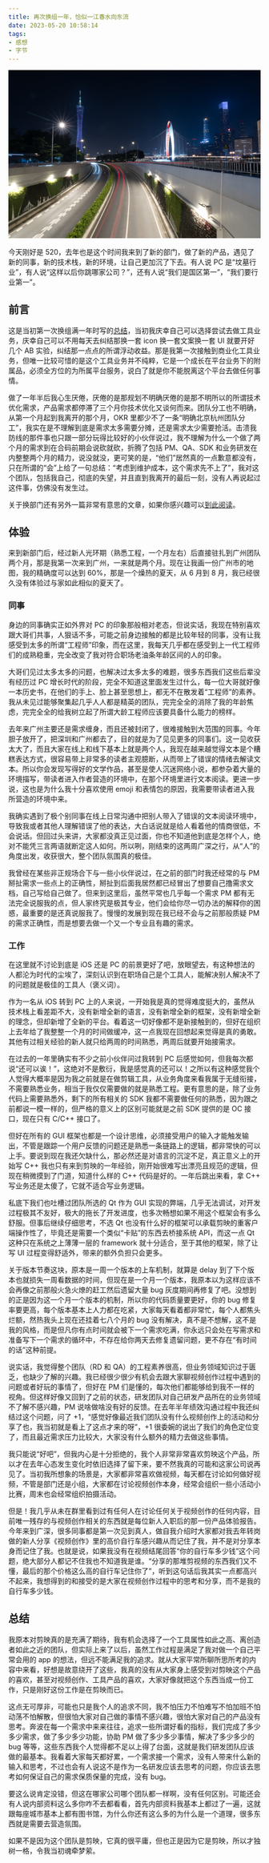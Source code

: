 ```yaml
---
title: 再次换组一年，恰似一江春水向东流
date: 2023-05-20 10:58:14
tags:
- 感想
- 字节
---
```


![](../images/2023/talk/0.jpg)

今天刚好是 520，去年也是这个时间我来到了新的部门，做了新的产品，遇见了新的同事，新的技术栈，新的环境，让自己更加沉了下去。有人说 PC 是“坟墓行业”，有人说“这样以后你跳哪家公司？”，还有人说“我们是国区第一”，“我们要行业第一”。

## 前言
这是当初第一次换组满一年时写的[总结](http://pjhubs.com/2021/10/30/talk07/)，当初我庆幸自己可以选择尝试去做工具业务，庆幸自己可以不用每天去纠结那换一套 icon 换一套文案换一套 UI 就要开好几个 AB 实验，纠结那一点点的所谓浮动收益。那是我第一次接触到商业化工具业务，但唯一比较可惜的是这个工具业务并不纯粹，它是一个成长在平台业务下的附属品，必须全方位的为所属平台服务，说白了就是你不能脱离这个平台去做任何事情。

做了一年半后我心生厌倦，厌倦的是那规划不明确厌倦的是那不明所以的所谓技术优化需求，产品需求都停滞了三个月你技术优化又谈何而来。团队分工也不明确，从第一个月起到我离开的那个月，OKR 里都少不了一条“明确北京杭州团队分工”，我实在是不理解到底是需求太多需要分摊，还是需求太少需要抢活。击溃我防线的那件事也只跟一部分玩得比较好的小伙伴说过，我不理解为什么一个做了两个月的需求到在合码前期会说砍就砍，折腾了包括 PM、QA、SDK 和业务研发在内整整两个月的精力，说没就没，更可笑的是，“他们”居然真的一点歉意都没有，只在所谓的“会”上给了一句总结：“考虑到维护成本，这个需求先不上了”，我对这个团队，包括我自己，彻底的失望，并且直到我离开的最后一刻，没有人再说起过这件事，仿佛没有发生过。

关于换部门还有另外一篇非常有意思的文章，如果你感兴趣可以[到此阅读](http://pjhubs.com/2022/04/11/talk17/)。

## 体验
来到新部门后，经过新人光环期（熟悉工程，一个月左右）后直接驻扎到广州团队两个月，那是我第一次来到广州，一来就是两个月。现在让我画一份广州市的地图，我的精确度可以达到 60%，那是一个燥热的夏天，从 6 月到 8 月，我已经很久没有体验过与家如此相似的夏天了。

### 同事
身边的同事确实正如外界对 PC 的印象那般相对老态，但说实话，我现在特别喜欢跟大哥们共事，人狠话不多，可能之前身边接触的都是比较年轻的同事，没有让我感受到太多的所谓“工程师”印象，而在这里，我每天几乎都在感受到上一代工程师们的成熟稳重，完全改变了我对符合职场老油条年龄区间的人的印象。

大哥们见过太多太多的问题，也解决过太多太多的难题，很多东西我们这些后辈没有经历过 PC 增长时代的阶段，完全不知道这里面发生过什么，每一位大哥就好像一本历史书，在他们的手上、脸上甚至思想上，都无不在散发着“工程师”的素养。我从未见过能够聚集起几乎人人都是精英的团队，完完全全的消除了我的年龄焦虑，完完全全的给我树立起了所谓大龄工程师应该要具备什么能力的榜样。

去年来广州主要还是需求缠身，而且还被封闭了，很难接触到大范围的同事。今年胆子放开了，把深圳和广州都去了，目的就是为了见见更多的同事们。这一见收获太大了，而且大家在线上和线下基本上就是两个人，我现在越来越觉得文本是个糟糕表达方式，很容易带上非常多的读者主观臆断，从而带上了错误的情绪去解读文本。所以你会发现写得好的文学作品，甚至是使人沉迷网络小说，都参杂着大量的环境描写，带读者进入作者营造的环境中，在那个环境里进行文本阅读。更进一步说，这也是为什么我十分喜欢使用 emoji 和表情包的原因，我需要带读者进入我所营造的环境中来。

我确实遇到了极个别同事在线上日常沟通中把别人带入了错误的文本阅读环境中，导致我或者其他人理解错误了他的表达，大白话说就是给人看着他的情商很低，不会说话。但回过头来讲，大家都没真正见过面，你也不知道他到底是怎样个人，绝对不能凭三言两语就断定这人如何。所以咧，刚结束的这两周广深之行，从“人”的角度出发，收获很大，整个团队氛围真的极佳。

我曾经在某些非正规场合下与一些小伙伴说过，在之前的部门时我还经常的与 PM 掰扯需求一些点上的正确性，掰扯到后面我居然都已经冒出了想要自己撸需求文档，自己写给自己做了。但来到这里后，虽然平常也几乎每一个需求 PM 都有无法完全说服我的点，但人家终究是极其专业，他们会给你尽一切办法的解释你的困惑，最重要的是还真说服我了。慢慢的发展到现在我已经不会与之前那般质疑 PM 的需求正确性，而是想要去做一个又一个专业且有趣的需求。

### 工作
在这里就不讨论到底是 iOS 还是 PC 的前景更好了吧，放眼望去，有这种想法的人都沦为时代的尘埃了，深刻认识到在职场自己是个工具人，能解决别人解决不了的问题就是极佳的工具人（褒义词）。

作为一名从 iOS 转到 PC 上的人来说，一开始我是真的觉得难度挺大的，虽然从技术栈上看差距不大，没有新增全新的语言，没有新增全新的框架，没有新增全新的理念，但却新增了全新的平台。看着这一切好像都不是新接触到的，但好在组织上去年给了我整整一个月的时间做缓冲，这一点我现在回想起来觉得是真的勇敢。其他有过相关经验的新人就只给两周的时间熟悉，两周后就要开始接需求。

在过去的一年里确实有不少之前小伙伴问过我转到 PC 后感觉如何，但我每次都说“还可以诶！”，这绝对不是敷衍，我是感觉真的还可以！之所以有这种感觉我个人觉得大概率是因为我之前就是在做剪辑工具，从业务角度来看我属于无缝衔接，不需要熟悉业务，相当于我仅仅需要做的就是熟悉工程。更有意思的是，除了业务代码上需要熟悉外，剩下的所有相关的 SDK 我都不需要做任何的熟悉，因为跟之前都说一模一样的，但严格的意义上的区别可能就是之前 SDK 提供的是 OC 接口，现在只有 C/C++ 接口了。

但好在所有的 GUI 框架也都是一个设计思维，必须接受用户的输入才能触发输出，不管是跟踪一个用户反馈的问题还是熟悉一条链路上的逻辑，都非常快的可以上手。要说到现在我还欠缺什么，那必然还是对语言的沉淀不足，真正意义上的开始写 C++ 我也只有来到剪映的一年经验，刚开始很难写出漂亮且规范的逻辑，但现在稍微摸到了门道，知道什么样的 C++ 代码是好的。一年后跳出来看，拿 C++ 写业务还是太傻了，它就不适合写业务逻辑。

私底下我们也吐槽过团队所选的 Qt 作为 GUI 实现的弊端，几乎无法调试，对开发过程极其不友好，极大的拖长了开发进度，也多次畅想如果不用这个框架会有多么舒服。但事后继续仔细思考，不选 Qt 也没有什么好的框架可以承载剪映的重客户端操作性了，毕竟还是需要一个类似“卡贴”的东西去桥接系统 API，而这一点 Qt 这种只在系统之上薄薄一层的 framework 就十分适合，至于其他的框架，除了让写 UI 过程变得舒适外，带来的额外负担只会更多。

关于版本节奏这块，原本是一周一个版本的上车机制，就算是 delay 到了下个版本也就损失一周看数据的时间，但现在是一个月一个版本，我原本以为这样应该不会再像之前那般火急火燎的赶工然后遗留大量 bug 灰度期间再修复了吧。没想到的正是因为这一个月一个版本的机制，所以你的代码质量要更好，你的 bug 修复率要更高，每个版本基本上人力都在吃紧，大家每天看着都非常忙，每个人都焦头烂额，然热我头上现在还挂着七八个月的 bug 没有解决，真不是不想解，这不是我的风格，而是但凡你有点时间就会被下一个需求吃满，你永远只会处在写需求和准备写下一个需求的循环中，不存在给你两天去修复遗留问题，更不存在“有时间的话”这种前提。

说实话，我觉得整个团队（RD 和 QA）的工程素养很高，但业务领域知识过于匮乏，也缺少了解的兴趣。我已经很少很少有机会去跟大家聊视频创作过程中遇到的问题或者好玩的事情了，但好在 PM 们是懂的，每次他们都能够给到我不一样的视角。但这样好像又回到了之前的状态，研发团队对自己研发产品所在的业务领域不了解不感兴趣，PM 说啥做啥没有好的反馈。在去年半年绩效沟通过程中我还纠结过这个问题，问了 +1，“感觉好像最近我们团队没有什么视频创作上的活动和分享了也，我当初就是看上了这点才来的呀”，+1 很委婉的说出了我们的角色定位变了，而且最近需求压力比较大，大家没有什么额外的精力去做这些事情。

我只能说“好吧”，但我内心是十分拒绝的，我个人非常非常喜欢剪映这个产品，所以才在去年心态发生变化时依旧选择了留下来，要不然我真的可能和这家公司说再见了。当初我所想象的场景是，大家都非常喜欢做视频，每天都在讨论如何做好视频，不管是部门还是小组，大家都在讨论视频创作本身，经常会组织一些小活动小比赛，周末也会经常组织拍摄活动。

但是！我几乎从未在群里看到过有任何人在讨论任何关于视频创作的任何内容，目前唯一残存的与视频创作相关的东西就是每位新人入职后的那一份产品体验报告。今年来到广深，很多同事都是第一次见到真人，做自我介绍时大家都对我去年转岗做的新人分享《视频创作》里的高价自行车感兴趣从而记住了我，并不是对分享本身而记住了我。也就是说，如果我没有在视频结尾回答“你的自行车多少钱”这个问题，绝大部分人都记不住我也不知道我是谁。“分享的那堆剪视频的东西我们又不懂，最后的那个价格这么高的自行车记住你了”，听到这句话后我其实一点都高兴不起来，我想得到的和接受的是大家在视频创作过程中的思考和分享，而不是我的自行车多少钱。

## 总结
我原本对剪映真的是充满了期待，我有机会选择了一个工具属性如此之高、离创造者如此之近的团队，但实际上来了以后，虽然工作过程是满足了我对做一个自己平常会用的 app 的想法，但远不能满足我的追求。就从大家平常所聊所思所考的内容中来看，好想是故意绕开了这些，我真的没有从大家身上感受到对剪映这个产品的喜欢，甚至对视频创作、工具产品的喜欢，大家好像就把这个东西当成一份工作，只是刚好这份工作是在剪映而已。

这点无可厚非，可能也只是我个人的追求不同，我不怕压力不怕难写不怕加班不怕动荡不怕解散，但很怕大家对自己做的事情不感兴趣，很怕大家对自己的产品没有思考。奔波在每一个需求中来来往往，追求一些所谓好看的指标，我们完成了多少多少需求，做了多少多少功能，协助 PM 做了多少多少事情，解决了多少多少的 bug 等等，这些东西我个人觉得都不足以上得了台面，这就是我们研发团队应该做的最基本。我看着大家每天都好累，一个需求接一个需求，没有人带来什么新的输入和思考，不过也会有人说这不是作为一名研发应该去思考的问题，你应该去思考如何保证自己的需求保质保量的完成，没有 bug。

要这么说肯定没错，但这在哪家公司哪个团队都一样啊，没有任何区别。可能还会有人说内部资料这么多你咋不去都看看，首先内部资料我基本上都过了一遍，这就跟每座城市基本上都有图书馆，为什么你还有这么多的为什么是一个道理，很多东西就是需要去营造氛围。

如果不是因为这个团队是剪映，它真的很平庸，但也正是因为它是剪映，所以才独树一格，令我当初魂牵梦萦。